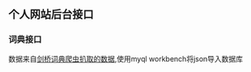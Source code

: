 ## 个人网站后台接口
### 词典接口
数据来自[剑桥词典爬虫扒取的数据](https://github.com/xzjs/dict_spider/blob/master/items.json),使用myql workbench将json导入数据库
